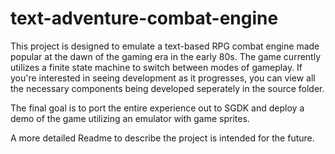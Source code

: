 # text-adventure-combat-engine
This project is designed to emulate a text-based RPG combat engine made popular at the dawn of the gaming era in the early 80s. The game currently utilizes a finite state machine to switch between modes of gameplay. If you're interested in seeing development as it progresses, you can view all the necessary components being developed seperately in the source folder.

The final goal is to port the entire experience out to SGDK and deploy a demo of the game utilizing an emulator with game sprites.

A more detailed Readme to describe the project is intended for the future.
